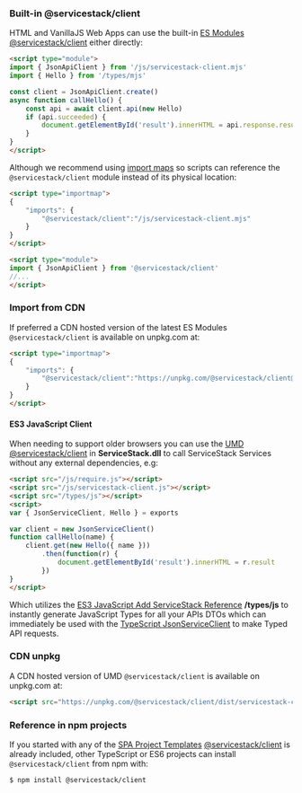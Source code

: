 ### Built-in @servicestack/client

HTML and VanillaJS Web Apps can use the built-in [ES Modules @servicestack/client](/javascript-add-servicestack-reference) either directly:

```html
<script type="module">
import { JsonApiClient } from '/js/servicestack-client.mjs'
import { Hello } from '/types/mjs'

const client = JsonApiClient.create()
async function callHello() {
    const api = await client.api(new Hello)
    if (api.succeeded) {
        document.getElementById('result').innerHTML = api.response.result
    }
}
</script>
```

Although we recommend using [import maps](https://developer.mozilla.org/en-US/docs/Web/HTML/Element/script/type/importmap) so scripts can reference the `@servicestack/client` module instead of its physical location:

```html
<script type="importmap">
{
    "imports": {
        "@servicestack/client":"/js/servicestack-client.mjs"
    }
}
</script>

<script type="module">
import { JsonApiClient } from '@servicestack/client'
//...
</script>
```

### Import from CDN

If preferred a CDN hosted version of the latest ES Modules `@servicestack/client` is available on unpkg.com at:

```html
<script type="importmap">
{
    "imports": {
        "@servicestack/client":"https://unpkg.com/@servicestack/client@2/dist/servicestack-client.min.mjs"
    }
}
</script>
```

#### ES3 JavaScript Client

When needing to support older browsers you can use the [UMD @servicestack/client](/servicestack-client-umd) in **ServiceStack.dll** 
to call ServiceStack Services without any external dependencies, e.g:

```html
<script src="/js/require.js"></script>
<script src="/js/servicestack-client.js"></script>
<script src="/types/js"></script>
<script>
var { JsonServiceClient, Hello } = exports

var client = new JsonServiceClient()
function callHello(name) {
    client.get(new Hello({ name }))
        .then(function(r) {
            document.getElementById('result').innerHTML = r.result
        })
}
</script>
```

Which utilizes the [ES3 JavaScript Add ServiceStack Reference](//commonjs-add-servicestack-reference) **/types/js** to instantly generate JavaScript Types for all your APIs DTOs which can immediately be used with the [TypeScript JsonServiceClient](/typescript-add-servicestack-reference#typescript-serviceclient) to make Typed API requests.

### CDN unpkg

A CDN hosted version of UMD `@servicestack/client` is available on unpkg.com at:

```html
<script src="https://unpkg.com/@servicestack/client/dist/servicestack-client.min.js"></script>
```

### Reference in npm projects

If you started with any of the [SPA Project Templates](/dotnet-new) [@servicestack/client](https://www.npmjs.com/package/@servicestack/client) is already included, other TypeScript or ES6 projects can install `@servicestack/client` from npm with:

```bash
$ npm install @servicestack/client
```
